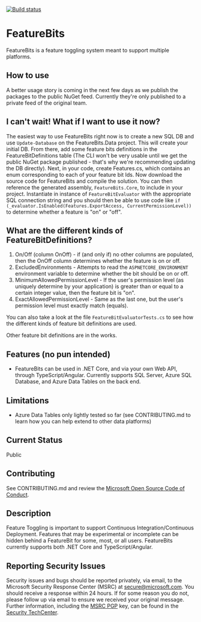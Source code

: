[![Build status](https://ci.appveyor.com/api/projects/status/v3inx358w36q49wl/branch/master?svg=true)](https://ci.appveyor.com/project/ynauls/featurebits/branch/master)

# FeatureBits

FeatureBits is a feature toggling system meant to support multiple platforms. 

## How to use
A better usage story is coming in the next few days as we publish the packages to the public NuGet feed. Currently they're only published to a private feed of the original team.

## I can't wait! What if I want to use it now?
The easiest way to use FeatureBits right now is to create a new SQL DB and use `Update-Database` on the FeatureBits.Data project. This will create your initial DB. From there, add some feature bits definitions in the FeatureBitDefinitions table (The CLI won't be very usable until we get the public NuGet package published - that's why we're recommending updating the DB directly). Next, in your code, create Features.cs, which contains an enum corresponding to each of your feature bit Ids. Now download the source code for FeatureBits and compile the solution. You can then reference the generated assembly, `FeatureBits.Core`, to include in your project. Instantiate in instance of `FeatureBitEvaluator` with the appropriate SQL connection string and you should then be able to use code like `if (_evaluator.IsEnabled(Features.ExportAccess, CurrentPermissionLevel))` to determine whether a feature is "on" or "off".

## What are the different kinds of FeatureBitDefinitions?
1) On/Off (column OnOff) - if (and only if) no other columns are populated, then the OnOff column determines whether the feature is on or off.
2) ExcludedEnvironments - Attempts to read the `ASPNETCORE_ENVIRONMENT` environment variable to determine whether the bit should be on or off.
3) MinimumAllowedPermissionLevel - If the user's permission level (as uniquely determine by your application) is greater than or equal to a certain integer value, then the feature bit is "on".
4) ExactAllowedPermissionLevel - Same as the last one, but the user's permission level must exactly match (equals).

You can also take a look at the file `FeatureBitEvaluatorTests.cs` to see how the different kinds of feature bit definitions are used.

Other feature bit definitions are in the works.

## Features (no pun intended)
* FeatureBits can be used in .NET Core, and via your own Web API, through TypeScript/Angular. Currently supports SQL Server, Azure SQL Database, and Azure Data Tables on the back end.

## Limitations
* Azure Data Tables only lightly tested so far (see CONTRIBUTING.md to learn how you can help extend to other data platforms)

## Current Status
Public

## Contributing
See CONTRIBUTING.md and review the [Microsoft Open Source Code of Conduct](https://opensource.microsoft.com/codeofconduct/).

## Description
Feature Toggling is important to support Continuous Integration/Continuous Deployment. Features that may be experimental or incomplete can be hidden behind a FeatureBit for some, most, or all users. FeatureBits currently supports both .NET Core and TypeScript/Angular. 

## Reporting Security Issues

Security issues and bugs should be reported privately, via email, to the Microsoft Security
Response Center (MSRC) at [secure@microsoft.com](mailto:secure@microsoft.com). You should
receive a response within 24 hours. If for some reason you do not, please follow up via
email to ensure we received your original message. Further information, including the
[MSRC PGP](https://technet.microsoft.com/en-us/security/dn606155) key, can be found in
the [Security TechCenter](https://technet.microsoft.com/en-us/security/default).
